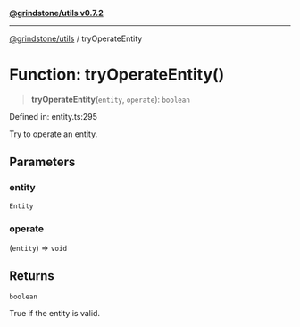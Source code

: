 [**@grindstone/utils v0.7.2**](../README.md)

***

[@grindstone/utils](../globals.md) / tryOperateEntity

# Function: tryOperateEntity()

> **tryOperateEntity**(`entity`, `operate`): `boolean`

Defined in: entity.ts:295

Try to operate an entity.

## Parameters

### entity

`Entity`

### operate

(`entity`) => `void`

## Returns

`boolean`

True if the entity is valid.
